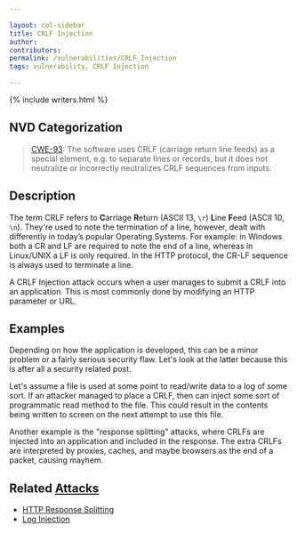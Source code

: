 ```yaml
---

layout: col-sidebar
title: CRLF Injection
author:
contributors:
permalink: /vulnerabilities/CRLF_Injection
tags: vulnerability, CRLF Injection

---
```


{% include writers.html %}

## NVD Categorization

> [CWE-93](https://cwe.mitre.org/data/definitions/93.html): The software uses CRLF (carriage return line feeds) as a special element, e.g. to separate lines or records, but it does not neutralize or incorrectly neutralizes CRLF sequences from inputs.

## Description

The term CRLF refers to **C**arriage **R**eturn (ASCII 13, `\r`) **L**ine **F**eed (ASCII 10, `\n`). They're used to note the termination of a line, however, dealt with differently in today’s popular Operating Systems. For example: in Windows both a CR and LF are required to note the end of a line, whereas in Linux/UNIX a LF is only required. In the HTTP protocol, the CR-LF sequence is always used to terminate a line.

A CRLF Injection attack occurs when a user manages to submit a CRLF into an application. This is most commonly done by modifying an HTTP parameter or URL.

## Examples

Depending on how the application is developed, this can be a minor problem or a fairly serious security flaw. Let's look at the latter because this is after all a security related post.

Let's assume a file is used at some point to read/write data to a log of some sort. If an attacker managed to place a CRLF, then can inject some sort of programmatic read method to the file. This could result in the contents being written to screen on the next attempt to use this file.

Another example is the "response splitting" attacks, where CRLFs are injected into an application and included in the response. The extra CRLFs are interpreted by proxies, caches, and maybe browsers as the end of a packet, causing mayhem.

## Related [Attacks](../attacks/)

- [HTTP Response Splitting](../attacks/HTTP_Response_Splitting)
- [Log Injection](../attacks/Log_Injection)
